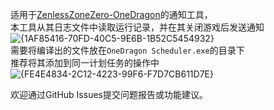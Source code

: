适用于[ZenlessZoneZero-OneDragon](https://github.com/DoctorReid/ZenlessZoneZero-OneDragon)的通知工具，<br>
本工具从其日志文件中读取运行记录，并在其关闭游戏后发送通知<br>
![{1AF85416-70FD-40C5-9E6B-1B52C5454932}](https://github.com/user-attachments/assets/4463dc57-044e-441a-a708-21ebfc10a390) <br>
需要将编译出的文件放在<code>OneDragon Scheduler.exe</code>的目录下<br>
推荐将其添加到同一计划任务的操作中<br>
![{FE4E4834-2C12-4223-99F6-F7D7CB611D7E}](https://github.com/user-attachments/assets/2c527094-0df3-4e8e-8b3a-7b7b850a75a0) <br>

欢迎通过GitHub Issues提交问题报告或功能建议。
